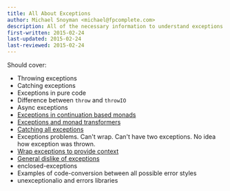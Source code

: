 ```yaml
---
title: All About Exceptions
author: Michael Snoyman <michael@fpcomplete.com>
description: All of the necessary information to understand exceptions
first-written: 2015-02-24
last-updated: 2015-02-24
last-reviewed: 2015-02-24
---
```


Should cover:

* Throwing exceptions
* Catching exceptions
* Exceptions in pure code
* Difference between `throw` and `throwIO`
* Async exceptions
* [Exceptions in continuation based monads](http://www.yesodweb.com/blog/2014/05/exceptions-cont-monads)
* [Exceptions and monad transformers](https://www.fpcomplete.com/user/snoyberg/general-haskell/exceptions/exceptions-and-monad-transformers)
* [Catching all exceptions](https://www.fpcomplete.com/user/snoyberg/general-haskell/exceptions/catching-all-exceptions)
* Exceptions problems. Can't wrap. Can't have two exceptions. No idea how exception was thrown.
* [Wrap exceptions to provide context](http://stackoverflow.com/questions/27346380/how-to-wrap-exceptions-to-provide-context)
* [General dislike of exceptions](http://www.reddit.com/r/haskell/comments/2ety9f/new_blog_post_dealing_with_asynchronous/ck3fkbp)
* enclosed-exceptions
* Examples of code-conversion between all possible error styles
* unexceptionalio and errors libraries
